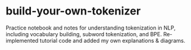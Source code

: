 # build-your-own-tokenizer
Practice notebook and notes for understanding tokenization in NLP, including vocabulary building, subword tokenization, and BPE. Re-implemented tutorial code and added my own explanations &amp; diagrams.
